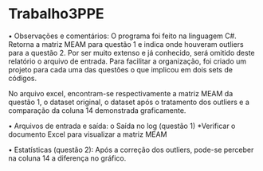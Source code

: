 # Trabalho3PPE

•	Observações e comentários:
O programa foi feito na linguagem C#. Retorna a matriz MEAM para questão 1 e indica onde houveram outliers para a questão 2. Por ser muito extenso e já conhecido, será omitido deste relatório o arquivo de entrada. Para facilitar a organização, foi criado um projeto para cada uma das questões o que implicou em dois sets de códigos.

No arquivo excel, encontram-se respectivamente a matriz MEAM da questão 1, o dataset original, o dataset após o tratamento dos outliers e a comparação da coluna 14 demonstrada graficamente. 


•	Arquivos de entrada e saída:
o	Saída no log (questão 1)
*Verificar o documento Excel para visualizar a matriz MEAM



•	Estatísticas (questão 2):
Após a correção dos outliers, pode-se perceber na coluna 14 a diferença no gráfico.
